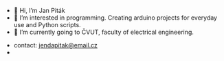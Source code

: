 - 👋 Hi, I’m Jan Piták
- 👀 I’m interested in programming. Creating arduino projects for everyday use and Python scripts.
- 🌱 I’m currently going to ČVUT, faculty of electrical engineering. 
<!-- - 🌱 I’m currently going to ČVUT, faculty of information technology.-->
- contact: jendapitak@email.cz
- 
<!---
pitakjan/pitakjan is a ✨ special ✨ repository because its `README.md` (this file) appears on your GitHub profile.
You can click the Preview link to take a look at your changes.
--->
